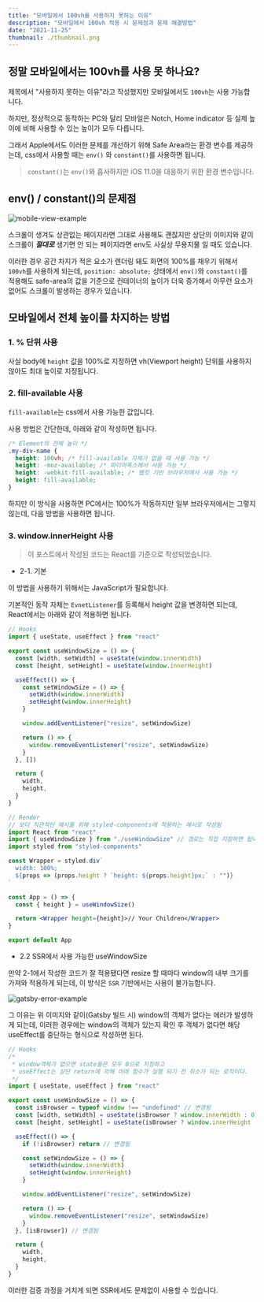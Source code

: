 ```yaml
---
title: "모바일에서 100vh를 사용하지 못하는 이유"
description: "모바일에서 100vh 적용 시 문제점과 문제 해결방법"
date: "2021-11-25"
thumbnail: ./thumbnail.png
---
```


## 정말 모바일에서는 100vh를 사용 못 하나요?

제목에서 "사용하지 못하는 이유"라고 작성했지만 모바일에서도 `100vh`는 사용 가능합니다.

하지만, 정상적으로 동작하는 PC와 달리 모바일은 Notch, Home indicator 등 실제 높이에 비해 사용할 수 있는 높이가 모두 다릅니다.

그래서 Apple에서도 이러한 문제를 개선하기 위해 Safe Area라는 환경 변수를 제공하는데, css에서 사용할 때는 `env()` 와 `constant()`를 사용하면 됩니다.

> `constant()`는 `env()`와 흡사하지만 iOS 11.0을 대응하기 위한 환경 변수입니다.

## env() / constant()의 문제점

![mobile-view-example](mobile-view-example.png)

스크롤이 생겨도 상관없는 페이지라면 그대로 사용해도 괜찮지만 상단의 이미지와 같이 스크롤이 **_절대로_** 생기면 안 되는 페이지라면 env도 사실상 무용지물 일 때도 있습니다.

이러한 경우 공간 차지가 적은 요소가 렌더링 돼도 화면의 100%를 채우기 위해서 `100vh`를 사용하게 되는데, `position: absolute;` 상태에서 `env()`와 `constant()`를 적용해도 safe-area의 값을 기준으로 컨테이너의 높이가 더욱 증가해서 아무런 요소가 없어도 스크롤이 발생하는 경우가 있습니다.

## 모바일에서 전체 높이를 차지하는 방법

### 1. % 단위 사용

사실 body에 `height` 값을 100%로 지정하면 vh(Viewport height) 단위를 사용하지 않아도 최대 높이로 지정됩니다.

### 2. fill-available 사용

`fill-available`는 css에서 사용 가능한 값입니다.

사용 방법은 간단한데, 아래와 같이 작성하면 됩니다.

```css
/* Element의 전체 높이 */
.my-div-name {
  height: 100vh; /* fill-available 자체가 없을 때 사용 가능 */
  height: -moz-available; /* 파이어폭스에서 사용 가능 */
  height: -webkit-fill-available; /* 웹킷 기반 브라우저에서 사용 가능 */
  height: fill-available;
}
```

하지만 이 방식을 사용하면 PC에서는 100%가 작동하지만 일부 브라우저에서는 그렇지 않는데, 다음 방법을 사용하면 됩니다.

### 3. window.innerHeight 사용

> 이 포스트에서 작성된 코드는 React를 기준으로 작성되었습니다.

- 2-1. 기본

이 방법을 사용하기 위해서는 JavaScript가 필요합니다.

기본적인 동작 자체는 `EvnetListener`를 등록해서 height 값을 변경하면 되는데, React에서는 아래와 같이 적용하면 됩니다.

```jsx
// Hooks
import { useState, useEffect } from "react"

export const useWindowSize = () => {
  const [width, setWidth] = useState(window.innerWidth)
  const [height, setHeight] = useState(window.innerHeight)

  useEffect(() => {
    const setWindowSize = () => {
      setWidth(window.innerWidth)
      setHeight(window.innerHeight)
    }

    window.addEventListener("resize", setWindowSize)

    return () => {
      window.removeEventListener("resize", setWindowSize)
    }
  }, [])

  return {
    width,
    height,
  }
}
```

```jsx
// Render
// 보다 직관적인 예시를 위해 styled-components에 적용하는 예시로 작성됨
import React from "react"
import { useWindowSize } from "./useWindowSize" // 경로는 직접 지정하면 됩니다.
import styled from "styled-components"

const Wrapper = styled.div`
  width: 100%;
  ${props => (props.height ? `height: ${props.height}px;` : "")}
`

const App = () => {
  const { height } = useWindowSize()

  return <Wrapper height={height}>// Your Children</Wrapper>
}

export default App
```

- 2.2 SSR에서 사용 가능한 useWindowSize

만약 2-1에서 작성한 코드가 잘 적용됐다면 resize 할 때마다 window의 내부 크기를 가져와 적용하게 되는데, 이 방식은 `SSR` 기반에서는 사용이 불가능합니다.

![gatsby-error-example](gatsby-error-example.png)

그 이유는 위 이미지와 같이(Gatsby 빌드 시) window의 객체가 없다는 에러가 발생하게 되는데, 이러한 경우에는 window의 객체가 있는지 확인 후 객체가 없다면 해당 useEffect를 중단하는 형식으로 작성하면 된다.

```jsx
// Hooks
/*
 * window객체가 없으면 state들은 모두 0으로 지정하고
 * useEffect는 상단 return에 의해 아래 함수가 실행 되기 전 취소가 되는 로직이다.
 */
import { useState, useEffect } from "react"

export const useWindowSize = () => {
  const isBrowser = typeof window !== "undefined" // 변경됨
  const [width, setWidth] = useState(isBrowser ? window.innerWidth : 0) // 변경됨
  const [height, setHeight] = useState(isBrowser ? window.innerHeight : 0) // 변경됨

  useEffect(() => {
    if (!isBrowser) return // 변경됨

    const setWindowSize = () => {
      setWidth(window.innerWidth)
      setHeight(window.innerHeight)
    }

    window.addEventListener("resize", setWindowSize)

    return () => {
      window.removeEventListener("resize", setWindowSize)
    }
  }, [isBrowser]) // 변경됨

  return {
    width,
    height,
  }
}
```

이러한 검증 과정을 거치게 되면 SSR에서도 문제없이 사용할 수 있습니다.
